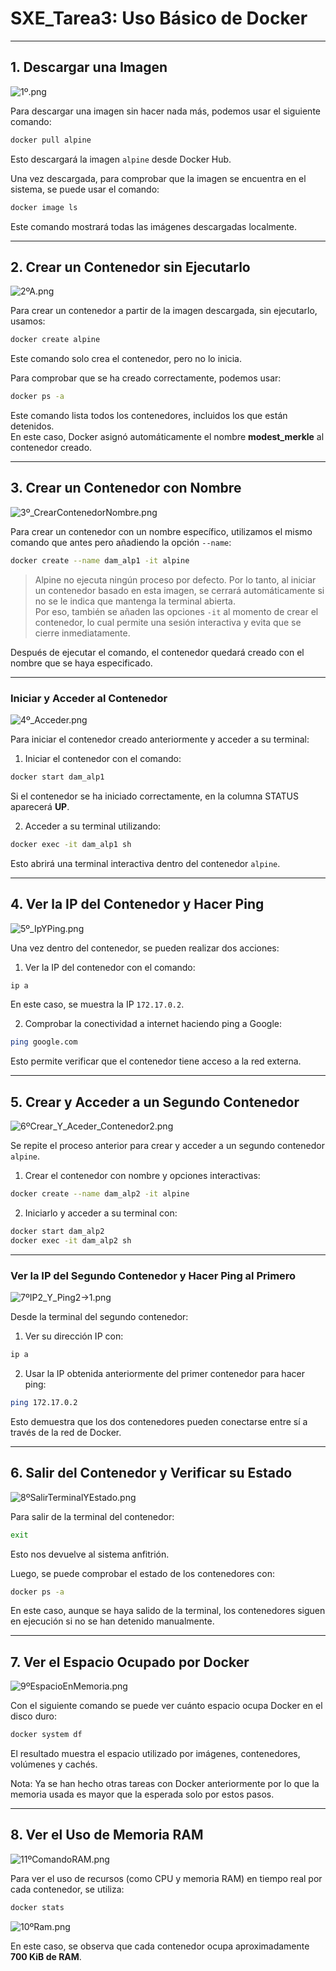 # SXE_Tarea3: Uso Básico de Docker

---

## 1. Descargar una Imagen

![1º.png](SXE_Fotos_03/1º.png)

Para descargar una imagen sin hacer nada más, podemos usar el siguiente comando:

```bash
docker pull alpine
```

Esto descargará la imagen `alpine` desde Docker Hub.

Una vez descargada, para comprobar que la imagen se encuentra en el sistema, se puede usar el comando:

```bash
docker image ls
```

Este comando mostrará todas las imágenes descargadas localmente.

---

## 2. Crear un Contenedor sin Ejecutarlo

![2ºA.png](SXE_Fotos_03/2ºA.png)

Para crear un contenedor a partir de la imagen descargada, sin ejecutarlo, usamos:

```bash
docker create alpine
```

Este comando solo crea el contenedor, pero no lo inicia.

Para comprobar que se ha creado correctamente, podemos usar:

```bash
docker ps -a
```

Este comando lista todos los contenedores, incluidos los que están detenidos.  
En este caso, Docker asignó automáticamente el nombre **modest_merkle** al contenedor creado.

---

## 3. Crear un Contenedor con Nombre

![3º_CrearContenedorNombre.png](SXE_Fotos_03/3º_CrearContenedorNombre.png)

Para crear un contenedor con un nombre específico, utilizamos el mismo comando que antes pero añadiendo la opción `--name`:

```bash
docker create --name dam_alp1 -it alpine
```

> Alpine no ejecuta ningún proceso por defecto. Por lo tanto, al iniciar un contenedor basado en esta imagen, se cerrará automáticamente si no se le indica que mantenga la terminal abierta.  
> Por eso, también se añaden las opciones `-it` al momento de crear el contenedor, lo cual permite una sesión interactiva y evita que se cierre inmediatamente.

Después de ejecutar el comando, el contenedor quedará creado con el nombre que se haya especificado.

---

### Iniciar y Acceder al Contenedor

![4º_Acceder.png](SXE_Fotos_03/4º_Acceder.png)

Para iniciar el contenedor creado anteriormente y acceder a su terminal:

1. Iniciar el contenedor con el comando:

```bash
docker start dam_alp1
```

Si el contenedor se ha iniciado correctamente, en la columna STATUS aparecerá **UP**.

2. Acceder a su terminal utilizando:

```bash
docker exec -it dam_alp1 sh
```

Esto abrirá una terminal interactiva dentro del contenedor `alpine`.

---

## 4. Ver la IP del Contenedor y Hacer Ping

![5º_IpYPing.png](SXE_Fotos_03/5º_IpYPing.png)

Una vez dentro del contenedor, se pueden realizar dos acciones:

1. Ver la IP del contenedor con el comando:

```bash
ip a
```

En este caso, se muestra la IP `172.17.0.2`.

2. Comprobar la conectividad a internet haciendo ping a Google:

```bash
ping google.com
```

Esto permite verificar que el contenedor tiene acceso a la red externa.

---

## 5. Crear y Acceder a un Segundo Contenedor

![6ºCrear_Y_Aceder_Contenedor2.png](SXE_Fotos_03/6ºCrear_Y_Aceder_Contenedor2.png)

Se repite el proceso anterior para crear y acceder a un segundo contenedor `alpine`.

1. Crear el contenedor con nombre y opciones interactivas:

```bash
docker create --name dam_alp2 -it alpine
```

2. Iniciarlo y acceder a su terminal con:

```bash
docker start dam_alp2
docker exec -it dam_alp2 sh
```

---

### Ver la IP del Segundo Contenedor y Hacer Ping al Primero

![7ºIP2_Y_Ping2->1.png](SXE_Fotos_03/7ºIP2_Y_Ping2_1.png)

Desde la terminal del segundo contenedor:

1. Ver su dirección IP con:

```bash
ip a
```

2. Usar la IP obtenida anteriormente del primer contenedor para hacer ping:

```bash
ping 172.17.0.2
```

Esto demuestra que los dos contenedores pueden conectarse entre sí a través de la red de Docker.

---

## 6. Salir del Contenedor y Verificar su Estado

![8ºSalirTerminalYEstado.png](SXE_Fotos_03/8ºSalirTerminalYEstado.png)

Para salir de la terminal del contenedor:

```bash
exit
```

Esto nos devuelve al sistema anfitrión.

Luego, se puede comprobar el estado de los contenedores con:

```bash
docker ps -a
```

En este caso, aunque se haya salido de la terminal, los contenedores siguen en ejecución si no se han detenido manualmente.

---

## 7. Ver el Espacio Ocupado por Docker

![9ºEspacioEnMemoria.png](SXE_Fotos_03/9ºEspacioEnMemoria.png)

Con el siguiente comando se puede ver cuánto espacio ocupa Docker en el disco duro:

```bash
docker system df
```

El resultado muestra el espacio utilizado por imágenes, contenedores, volúmenes y cachés.

Nota: Ya se han hecho otras tareas con Docker anteriormente por lo que la memoria usada es mayor que la esperada solo por estos pasos.

---

## 8. Ver el Uso de Memoria RAM

![11ºComandoRAM.png](SXE_Fotos_03/11ºComandoRAM.png)

Para ver el uso de recursos (como CPU y memoria RAM) en tiempo real por cada contenedor, se utiliza:

```bash
docker stats
```

![10ºRam.png](SXE_Fotos_03/10ºRam.png)

En este caso, se observa que cada contenedor ocupa aproximadamente **700 KiB de RAM**.
